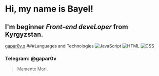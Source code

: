 # Hi, my name is **Bayel**!
## I'm beginner *Front-end deveLoper* from Kyrgyzstan.
[gapar0v.x](https://www.instagram.com/gapar0v.x/)
###Languages and Technologies
![JavaScript](https://img.shields.io/badge/-JavaScript-090909?style=for-the-badge&logo=javaScript)
![HTML](https://img.shields.io/badge/-HTML-090909?style=for-the-badge&logo=html5)
![CSS](https://img.shields.io/badge/-CSS-090909?style=for-the-badge&logo=css3)
### Telegram: @gapar0v

>Memento Mori. <br/>
